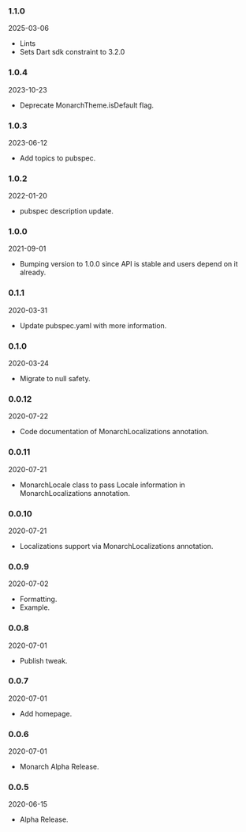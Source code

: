 ### 1.1.0
2025-03-06
- Lints
- Sets Dart sdk constraint to 3.2.0

### 1.0.4
2023-10-23
- Deprecate MonarchTheme.isDefault flag.

### 1.0.3
2023-06-12
- Add topics to pubspec.

### 1.0.2
2022-01-20
- pubspec description update.

### 1.0.0
2021-09-01
- Bumping version to 1.0.0 since API is stable and users depend on it already.

### 0.1.1
2020-03-31
- Update pubspec.yaml with more information.

### 0.1.0
2020-03-24
- Migrate to null safety.

### 0.0.12
2020-07-22
- Code documentation of MonarchLocalizations annotation.

### 0.0.11
2020-07-21
- MonarchLocale class to pass Locale information in MonarchLocalizations annotation.

### 0.0.10
2020-07-21
- Localizations support via MonarchLocalizations annotation.

### 0.0.9
2020-07-02
- Formatting.
- Example.

### 0.0.8
2020-07-01
- Publish tweak.

### 0.0.7
2020-07-01
- Add homepage.

### 0.0.6
2020-07-01
- Monarch Alpha Release.

### 0.0.5
2020-06-15
- Alpha Release.
